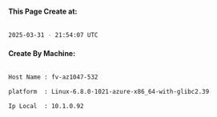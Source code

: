 
   
#### This Page Create at:

```bash

2025-03-31 - 21:54:07 UTC

```

#### Create By Machine:

```bash

Host Name : fv-az1047-532

platform  : Linux-6.8.0-1021-azure-x86_64-with-glibc2.39

Ip Local  : 10.1.0.92

```


